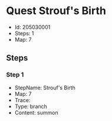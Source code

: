 # Quest Strouf's Birth

- Id: 205030001
- Steps: 1
- Map: 7

## Steps

### Step 1
- StepName:  Strouf's Birth
- Map:  7
- Trace:  
- Type:  branch
- Content:  summon



